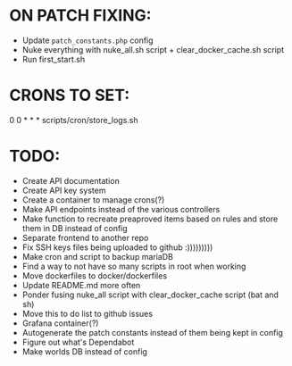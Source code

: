 # ON PATCH FIXING:

- Update `patch_constants.php` config
- Nuke everything with nuke_all.sh script + clear_docker_cache.sh script
- Run first_start.sh

# CRONS TO SET:
0 0 * * * scripts/cron/store_logs.sh

# TODO:
- Create API documentation
- Create API key system
- Create a container to manage crons(?)
- Make API endpoints instead of the various controllers
- Make function to recreate preaproved items based on rules and store them in DB instead of config
- Separate frontend to another repo
- Fix SSH keys files being uploaded to github :)))))))))
- Make cron and script to backup mariaDB
- Find a way to not have so many scripts in root when working
- Move dockerfiles to docker/dockerfiles
- Update README.md more often
- Ponder fusing nuke_all script with clear_docker_cache script (bat and sh)
- Move this to do list to github issues
- Grafana container(?)
- Autogenerate the patch constants instead of them being kept in config
- Figure out what's Dependabot
- Make worlds DB instead of config
